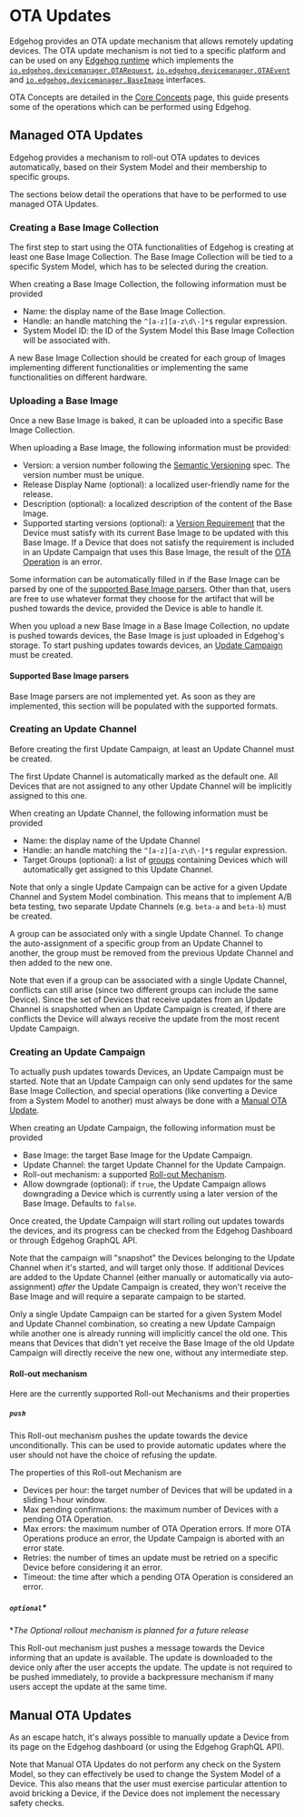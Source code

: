 <!---
  Copyright 2022-2023 SECO Mind Srl

  SPDX-License-Identifier: Apache-2.0
-->

# OTA Updates

Edgehog provides an OTA update mechanism that allows remotely updating devices. The OTA update
mechanism is not tied to a specific platform and can be used on any [Edgehog
runtime](device_sdks_runtime.html) which implements the
[`io.edgehog.devicemanager.OTARequest`](astarte_interfaces.html#io-edgehog-devicemanager-otarequest-v1-0),
[`io.edgehog.devicemanager.OTAEvent`](astarte_interfaces.html#io-edgehog-devicemanager-otaevent-v0-1)
and
[`io.edgehog.devicemanager.BaseImage`](astarte_interfaces.html#io-edgehog-devicemanager-baseimage-v0-1)
interfaces.

OTA Concepts are detailed in the [Core Concepts](core_concepts.html#ota-concepts) page, this guide
presents some of the operations which can be performed using Edgehog.

## Managed OTA Updates

Edgehog provides a mechanism to roll-out OTA updates to devices automatically, based on their System
Model and their membership to specific groups.

The sections below detail the operations that have to be performed to use managed OTA Updates.

### Creating a Base Image Collection

The first step to start using the OTA functionalities of Edgehog is creating at least one Base Image
Collection. The Base Image Collection will be tied to a specific System Model, which has to be
selected during the creation.

When creating a Base Image Collection, the following information must be provided

- Name: the display name of the Base Image Collection.
- Handle: an handle matching the `^[a-z][a-z\d\-]*$` regular expression.
- System Model ID: the ID of the System Model this Base Image Collection will be associated with.

A new Base Image Collection should be created for each group of Images implementing different
functionalities or implementing the same functionalities on different hardware.

### Uploading a Base Image

Once a new Base Image is baked, it can be uploaded into a specific Base Image Collection.

When uploading a Base Image, the following information must be provided:

- Version: a version number following the [Semantic Versioning](https://semver.org) spec. The
  version number must be unique.
- Release Display Name (optional): a localized user-friendly name for the release.
- Description (optional): a localized description of the content of the Base Image.
- Supported starting versions (optional): a [Version Requirement](core_concepts.html#version-requirement)
  that the Device must satisfy with its current Base Image to be updated with this Base Image.
  If a Device that does not satisfy the requirement is included in an Update Campaign
  that uses this Base Image, the result of the [OTA Operation](core_concepts.html#ota-operation) is an error.

Some information can be automatically filled in if the Base Image can be parsed by one of the
[supported Base Image parsers](#supported-base-image-parsers). Other than that, users are free to
use whatever format they choose for the artifact that will be pushed towards the device, provided
the Device is able to handle it.

When you upload a new Base Image in a Base Image Collection, no update is pushed towards devices,
the Base Image is just uploaded in Edgehog's storage. To start pushing updates towards devices, an
[Update Campaign](#creating-an-update-campaign) must be created.

#### Supported Base Image parsers

Base Image parsers are not implemented yet. As soon as they are implemented, this section will be
populated with the supported formats.

### Creating an Update Channel

Before creating the first Update Campaign, at least an Update Channel must be created.

The first Update Channel is automatically marked as the default one. All Devices that are not
assigned to any other Update Channel will be implicitly assigned to this one.

When creating an Update Channel, the following information must be provided

- Name: the display name of the Update Channel
- Handle: an handle matching the `^[a-z][a-z\d\-]*$` regular expression.
- Target Groups (optional): a list of [groups](groups.html) containing Devices which will
  automatically get assigned to this Update Channel.

Note that only a single Update Campaign can be active for a given Update Channel and System Model
combination. This means that to implement A/B beta testing, two separate Update Channels (e.g.
`beta-a` and `beta-b`) must be created.

A group can be associated only with a single Update Channel. To change the auto-assignment of a
specific group from an Update Channel to another, the group must be removed from the previous Update
Channel and then added to the new one.

Note that even if a group can be associated with a single Update Channel, conflicts can still arise
(since two different groups can include the same Device). Since the set of Devices that receive
updates from an Update Channel is snapshotted when an Update Campaign is created, if there are
conflicts the Device will always receive the update from the most recent Update Campaign.

### Creating an Update Campaign

To actually push updates towards Devices, an Update Campaign must be started. Note that an Update
Campaign can only send updates for the same Base Image Collection, and special operations (like
converting a Device from a System Model to another) must always be done with a [Manual OTA
Update](#manual-ota-updates).

When creating an Update Campaign, the following information must be provided

- Base Image: the target Base Image for the Update Campaign.
- Update Channel: the target Update Channel for the Update Campaign.
- Roll-out mechanism: a supported [Roll-out Mechanism](#roll-out-mechanism).
- Allow downgrade (optional): if `true`, the Update Campaign allows downgrading a Device which is
  currently using a later version of the Base Image. Defaults to `false`.
 
Once created, the Update Campaign will start rolling out updates towards the devices, and its
progress can be checked from the Edgehog Dashboard or through Edgehog GraphQL API.

Note that the campaign will "snapshot" the Devices belonging to the Update Channel when it's
started, and will target only those. If additional Devices are added to the Update Channel (either
manually or automatically via auto-assignment) _after_ the Update Campaign is created, they won't
receive the Base Image and will require a separate campaign to be started.
  
Only a single Update Campaign can be started for a given System Model and Update Channel
combination, so creating a new Update Campaign while another one is already running will implicitly
cancel the old one. This means that Devices that didn't yet receive the Base Image of the old Update
Campaign will directly receive the new one, without any intermediate step.

#### Roll-out mechanism

Here are the currently supported Roll-out Mechanisms and their properties

##### `push`

This Roll-out mechanism pushes the update towards the device unconditionally. This can be used to
provide automatic updates where the user should not have the choice of refusing the update.

The properties of this Roll-out Mechanism are

- Devices per hour: the target number of Devices that will be updated in a sliding 1-hour window.
- Max pending confirmations: the maximum number of Devices with a pending OTA Operation.
- Max errors: the maximum number of OTA Operation errors. If more OTA Operations produce an error,
  the Update Campaign is aborted with an error state.
- Retries: the number of times an update must be retried on a specific Device before considering it
  an error.
- Timeout: the time after which a pending OTA Operation is considered an error.

##### `optional`*

*_The Optional rollout mechanism is planned for a future release_

This Roll-out mechanism just pushes a message towards the Device informing that an update is
available. The update is downloaded to the device only after the user accepts the update. The update
is not required to be pushed immediately, to provide a backpressure mechanism if many users accept
the update at the same time.

## Manual OTA Updates

As an escape hatch, it's always possible to manually update a Device from its page on the Edgehog
dashboard (or using the Edgehog GraphQL API).

Note that Manual OTA Updates do not perform any check on the System Model, so they can effectively
be used to change the System Model of a Device. This also means that the user must exercise
particular attention to avoid bricking a Device, if the Device does not implement the necessary
safety checks.
